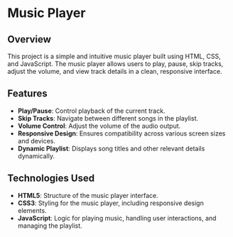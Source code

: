 # **Music Player**

## **Overview**
This project is a simple and intuitive music player built using HTML, CSS, and JavaScript. The music player allows users to play, pause, skip tracks, adjust the volume, and view track details in a clean, responsive interface.

## **Features**
- **Play/Pause**: Control playback of the current track.
- **Skip Tracks**: Navigate between different songs in the playlist.
- **Volume Control**: Adjust the volume of the audio output.
- **Responsive Design**: Ensures compatibility across various screen sizes and devices.
- **Dynamic Playlist**: Displays song titles and other relevant details dynamically.

## **Technologies Used**
- **HTML5**: Structure of the music player interface.
- **CSS3**: Styling for the music player, including responsive design elements.
- **JavaScript**: Logic for playing music, handling user interactions, and managing the playlist.
